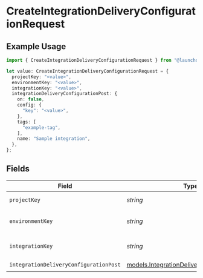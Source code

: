 # CreateIntegrationDeliveryConfigurationRequest

## Example Usage

```typescript
import { CreateIntegrationDeliveryConfigurationRequest } from "@launchdarkly/mcp-server/models/operations";

let value: CreateIntegrationDeliveryConfigurationRequest = {
  projectKey: "<value>",
  environmentKey: "<value>",
  integrationKey: "<value>",
  integrationDeliveryConfigurationPost: {
    on: false,
    config: {
      "key": "<value>",
    },
    tags: [
      "example-tag",
    ],
    name: "Sample integration",
  },
};
```

## Fields

| Field                                                                                               | Type                                                                                                | Required                                                                                            | Description                                                                                         |
| --------------------------------------------------------------------------------------------------- | --------------------------------------------------------------------------------------------------- | --------------------------------------------------------------------------------------------------- | --------------------------------------------------------------------------------------------------- |
| `projectKey`                                                                                        | *string*                                                                                            | :heavy_check_mark:                                                                                  | The project key                                                                                     |
| `environmentKey`                                                                                    | *string*                                                                                            | :heavy_check_mark:                                                                                  | The environment key                                                                                 |
| `integrationKey`                                                                                    | *string*                                                                                            | :heavy_check_mark:                                                                                  | The integration key                                                                                 |
| `integrationDeliveryConfigurationPost`                                                              | [models.IntegrationDeliveryConfigurationPost](../../models/integrationdeliveryconfigurationpost.md) | :heavy_check_mark:                                                                                  | N/A                                                                                                 |